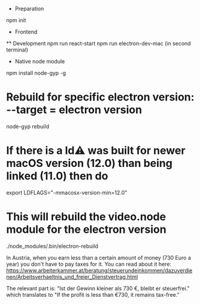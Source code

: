 * Preparation

npm init

* Frontend

** Development
npm run react-start
npm run electron-dev-mac (in second terminal)

* Native node module

npm install node-gyp -g

# Rebuild for specific electron version: --target = electron version
node-gyp rebuild

# If there is a ld:warning: was built for newer macOS version (12.0) than being linked (11.0) then do
export LDFLAGS="-mmacosx-version-min=12.0"

# This will rebuild the video.node module for the electron version
./node_modules/.bin/electron-rebuild



In Austria, when you earn less than a certain amount of money (730 Euro a year) you don't have to pay taxes for it.
You can read about it here: https://www.arbeiterkammer.at/beratung/steuerundeinkommen/dazuverdienen/Arbeitsverhaeltnis_und_freier_Dienstvertrag.html

The relevant part is: "Ist der Gewinn kleiner als 730 €, bleibt er steuerfrei." which translates to "If the profit is less than €730, it remains tax-free."

